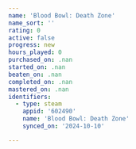 ```yaml
---
name: 'Blood Bowl: Death Zone'
name_sort: ''
rating: 0
active: false
progress: new
hours_played: 0
purchased_on: .nan
started_on: .nan
beaten_on: .nan
completed_on: .nan
mastered_on: .nan
identifiers:
  - type: steam
    appid: '602490'
    name: 'Blood Bowl: Death Zone'
    synced_on: '2024-10-10'

---
```

